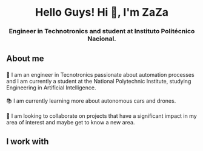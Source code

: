 <h1 align="center">Hello Guys! Hi 👋, I'm ZaZa </h1>

###

<h3 align="center">Engineer in Technotronics and student at Instituto Politécnico Nacional.</h4>

###

<h2 align="left">About me</h2>

###

<p align="left">🌱 I am an engineer in Tecnotronics passionate about automation processes and I am currently a student at the National Polytechnic Institute, studying Engineering in Artificial Intelligence. <br><br>
📚 I am currently learning more about autonomous cars and drones. <br><br>🎯 
I am looking to collaborate on projects that have a significant impact in my area of interest and maybe get to know a new area.</p>

###

<h2 align="left">I work with</h2>

###

<!--
**AngelRosalesContreras/AngelRosalesContreras** is a ✨ _special_ ✨ repository because its `README.md` (this file) appears on your GitHub profile.

Here are some ideas to get you started:

- 🔭 I’m currently working on ...
- 🌱 I’m currently learning ...
- 👯 I’m looking to collaborate on ...
- 🤔 I’m looking for help with ...
- 💬 Ask me about ...
- 📫 How to reach me: ...
- 😄 Pronouns: ...
- ⚡ Fun fact: ...
-->
